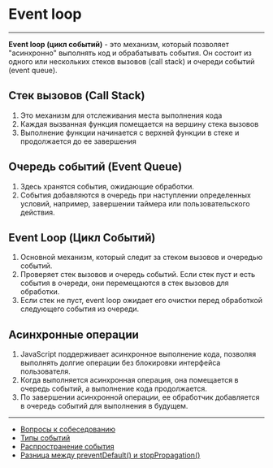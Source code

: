 # Event loop
____

**Event loop (цикл событий)** - это механизм, который позволяет "асинхронно" выполнять код и обрабатывать события. Он состоит из одного или нескольких стеков вызовов (call stack) и очереди событий (event queue).

## Стек вызовов (Call Stack)
1. Это механизм для отслеживания места выполнения кода
2. Каждая вызванная функция помещается на вершину стека вызовов
3. Выполнение функции начинается с верхней функции в стеке и продолжается до ее завершения

## Очередь событий (Event Queue)
1. Здесь хранятся события, ожидающие обработки.
2. События добавляются в очередь при наступлении определенных условий, например, завершении таймера или пользовательского действия.

## Event Loop (Цикл Событий)
1. Основной механизм, который следит за стеком вызовов и очередью событий.
2. Проверяет стек вызовов и очередь событий. Если стек пуст и есть события в очереди, они перемещаются в стек вызовов для обработки.
3. Если стек не пуст, event loop ожидает его очистки перед обработкой следующего события из очереди.

## Асинхронные операции
1. JavaScript поддерживает асинхронное выполнение кода, позволяя выполнять долгие операции без блокировки интерфейса пользователя.
2. Когда выполняется асинхронная операция, она помещается в очередь событий, а выполнение кода продолжается.
3. По завершении асинхронной операции, ее обработчик добавляется в очередь событий для выполнения в будущем.
____
- [Вопросы к собеседованию](../../README.md)
- [Типы событий](./types.md)
- [Распространение события](./propagation.md)
- [Разница между preventDefault() и stopPropagation()](./preventDefaultStopPropagation.md)
